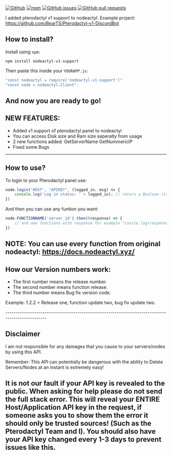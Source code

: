 [![GitHub](https://img.shields.io/github/license/EiskalterFreund/nodeactyl-v1-support)](https://github.com/EiskalterFreund/nodeactyl-v1-support/blob/main/LICENSE)
[![npm](https://img.shields.io/npm/v/nodeactyl-v1-support)](https://www.npmjs.com/package/nodeactyl-v1-support)
[![GitHub issues](https://img.shields.io/github/issues/EiskalterFreund/nodeactyl-v1-support)](https://github.com/EiskalterFreund/nodeactyl-v1-support/issues)
[![GitHub pull requests](https://img.shields.io/github/issues-pr/EiskalterFreund/nodeactyl-v1-support)](https://github.com/EiskalterFreund/nodeactyl-v1-support/pulls)

I added pterodactyl v1 support to nodeactyl.
Example project: https://github.com/BearTS/Pterodactyl-v1-DiscordBot

How to install?
----------------------------------------------------------------------------------------------------
Install using `npm`:
```
npm install nodeactyl-v1-support
```
Then paste this inside your `YOURAPP.js`:
```javascript
"const nodeactyl = require('nodeactyl-v1-support')"
"const node = nodeactyl.Client".
```
And now you are ready to go!
----------------------------------------------------------------------------------------------------

NEW FEATURES:
----------------------------------------------------------------------------------------------------
- Added v1 support of pterodactyl panel to nodeactyl
- You can access Disk size and Ram size seperatly from usage
- 2 new functions added:
  GetServerName
  GetNummericIP
- Fixed some Bugs
----------------------------------------------------------------------------------------------------

How to use?
----------------------------------------------------------------------------------------------------
To login to your Pterodactyl panel use:
```javascript
node.login('HOST', "APIKEY", (logged_in, msg) => {
	console.log('Log in status: ' + logged_in); // return a Boolean (true/false) if logged in.
})
```
And then you can use any funtion you want:
```javascript
node.FUNCTIONNAME('server_id').then((response) => {
	// and now functions with response for example "consle.log(response)" or what you want
})
```
NOTE: You can use every function from original nodeactyl: https://docs.nodeactyl.xyz/
---------------------------------------------------------------------------------------------------

How our Version numbers work:
---------------------------------------------------------------------------------------------------
- The first number means the release number.
- The second number means function release.
- The third number means Bug fix version code.
<p>Example: 1.2.2 = Release one, function update two, bug fix update two.</p>
--------------------------------------------------------------------------------------------------

Disclaimer
--------------------------------------------------------------------------------------------------
I am not responsible for any damages that you cause to your servers/nodes by using this API.

Remember: This API can potentially be dangerous with the ability to Delete Servers/Nodes at an instant 
is extremely easy!

It is not our fault if your API key is revealed to the public. When asking for help please do not 
send the full stack error. This will reveal your ENTIRE Host/Application API key in the request, 
if someone asks you to show them the error it should only be trusted sources! (Such as the 
Pterodactyl Team and I). You should also have your API key changed every 1-3 days to 
prevent issues like this.
--------------------------------------------------------------------------------------------------
